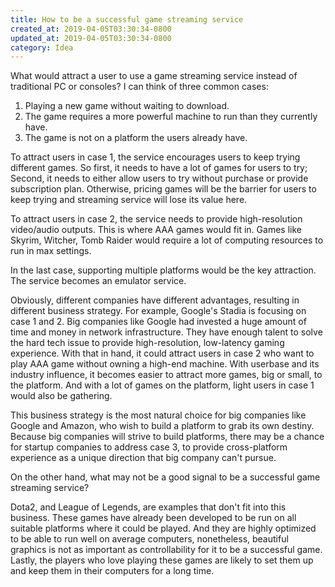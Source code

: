 ```yaml
---
title: How to be a successful game streaming service
created_at: 2019-04-05T03:30:34-0800
updated_at: 2019-04-05T03:30:34-0800
category: Idea
---
```


What would attract a user to use a game streaming service instead of traditional PC or consoles?
I can think of three common cases:

  1. Playing a new game without waiting to download.
  2. The game requires a more powerful machine to run than they currently have.
  3. The game is not on a platform the users already have.

To attract users in case 1, the service encourages users to keep trying different games.
So first, it needs to have a lot of games for users to try;
Second, it needs to either allow users to try without purchase or provide subscription plan. Otherwise, pricing games will be the barrier for users to keep trying and streaming service will lose its value here.

To attract users in case 2, the service needs to provide high-resolution video/audio outputs.
This is where AAA games would fit in. Games like Skyrim, Witcher, Tomb Raider would require a lot of computing resources to run in max settings.

In the last case, supporting multiple platforms would be the key attraction.
The service becomes an emulator service.

Obviously, different companies have different advantages, resulting in different business strategy.
For example, Google's Stadia is focusing on case 1 and 2.
Big companies like Google had invested a huge amount of time and money in network infrastructure.
They have enough talent to solve the hard tech issue to provide high-resolution, low-latency gaming experience.
With that in hand, it could attract users in case 2 who want to play AAA game without owning a high-end machine.
With userbase and its industry influence, it becomes easier to attract more games, big or small, to the platform.
And with a lot of games on the platform, light users in case 1 would also be gathering.

This business strategy is the most natural choice for big companies like Google and Amazon, who wish to build a platform to grab its own destiny.
Because big companies will strive to build platforms, there may be a chance for startup companies to address case 3, to provide cross-platform experience as a unique direction that big company can't pursue.

On the other hand, what may not be a good signal to be a successful game streaming service?

Dota2, and League of Legends, are examples that don't fit into this business.
These games have already been developed to be run on all suitable platforms where it could be played.
And they are highly optimized to be able to run well on average computers, nonetheless, beautiful graphics is not as important as controllability for it to be a successful game.
Lastly, the players who love playing these games are likely to set them up and keep them in their computers for a long time.
